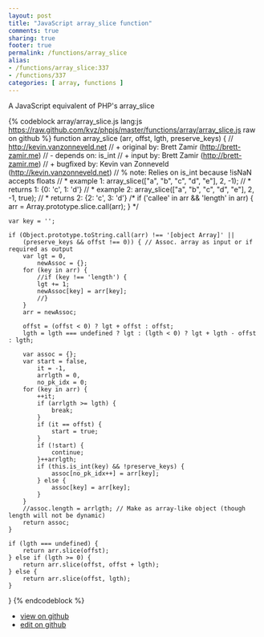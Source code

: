 ```yaml
---
layout: post
title: "JavaScript array_slice function"
comments: true
sharing: true
footer: true
permalink: /functions/array_slice
alias:
- /functions/array_slice:337
- /functions/337
categories: [ array, functions ]
---
```

A JavaScript equivalent of PHP's array_slice
<!-- more -->
{% codeblock array/array_slice.js lang:js https://raw.github.com/kvz/phpjs/master/functions/array/array_slice.js raw on github %}
function array_slice (arr, offst, lgth, preserve_keys) {
    // http://kevin.vanzonneveld.net
    // +   original by: Brett Zamir (http://brett-zamir.me)
    // -    depends on: is_int
    // +      input by: Brett Zamir (http://brett-zamir.me)
    // +   bugfixed by: Kevin van Zonneveld (http://kevin.vanzonneveld.net)
    // %          note: Relies on is_int because !isNaN accepts floats 
    // *     example 1: array_slice(["a", "b", "c", "d", "e"], 2, -1);
    // *     returns 1: {0: 'c', 1: 'd'}
    // *     example 2: array_slice(["a", "b", "c", "d", "e"], 2, -1, true);
    // *     returns 2: {2: 'c', 3: 'd'}
/*
    if ('callee' in arr && 'length' in arr) {
        arr = Array.prototype.slice.call(arr);
    }
    */

    var key = '';

    if (Object.prototype.toString.call(arr) !== '[object Array]' || 
        (preserve_keys && offst !== 0)) { // Assoc. array as input or if required as output
        var lgt = 0,
            newAssoc = {};
        for (key in arr) {
            //if (key !== 'length') {
            lgt += 1;
            newAssoc[key] = arr[key];
            //}
        }
        arr = newAssoc;

        offst = (offst < 0) ? lgt + offst : offst;
        lgth = lgth === undefined ? lgt : (lgth < 0) ? lgt + lgth - offst : lgth;

        var assoc = {};
        var start = false,
            it = -1,
            arrlgth = 0,
            no_pk_idx = 0;
        for (key in arr) {
            ++it;
            if (arrlgth >= lgth) {
                break;
            }
            if (it == offst) {
                start = true;
            }
            if (!start) {
                continue;
            }++arrlgth;
            if (this.is_int(key) && !preserve_keys) {
                assoc[no_pk_idx++] = arr[key];
            } else {
                assoc[key] = arr[key];
            }
        }
        //assoc.length = arrlgth; // Make as array-like object (though length will not be dynamic)
        return assoc;
    }

    if (lgth === undefined) {
        return arr.slice(offst);
    } else if (lgth >= 0) {
        return arr.slice(offst, offst + lgth);
    } else {
        return arr.slice(offst, lgth);
    }
}
{% endcodeblock %}
<ul>
 <li><a href="https://github.com/kvz/phpjs/blob/master/functions/array/array_slice.js">view on github</a></li>
 <li><a href="https://github.com/kvz/phpjs/edit/master/functions/array/array_slice.js">edit on github</a></li>
</ul>
